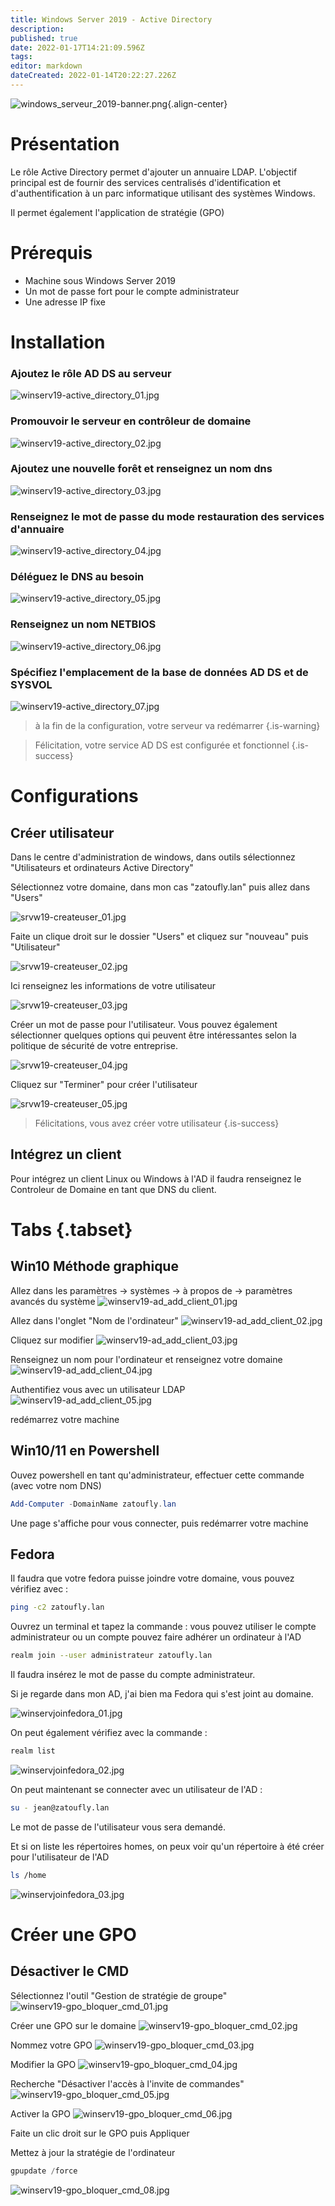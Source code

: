 ```yaml
---
title: Windows Server 2019 - Active Directory
description: 
published: true
date: 2022-01-17T14:21:09.596Z
tags: 
editor: markdown
dateCreated: 2022-01-14T20:22:27.226Z
---
```


![windows_serveur_2019-banner.png](/microsoft/windows_server_2019/windows_serveur_2019-banner.png){.align-center}
 
 
# Présentation
Le rôle Active Directory  permet d'ajouter un annuaire LDAP. L'objectif principal est de fournir des services centralisés d'identification et d'authentification à un parc informatique utilisant des systèmes Windows.
 
Il permet également l'application de stratégie (GPO)
 
# Prérequis
- Machine sous Windows Server 2019
- Un mot de passe fort pour le compte administrateur
- Une adresse IP fixe
 
# Installation
 
### Ajoutez le rôle AD DS au serveur
![winserv19-active_directory_01.jpg](/microsoft/windows_server_2019/adds/winserv19-active_directory_01.jpg)
 
### Promouvoir le serveur en contrôleur de domaine
![winserv19-active_directory_02.jpg](/microsoft/windows_server_2019/adds/winserv19-active_directory_02.jpg)
 
### Ajoutez une nouvelle forêt et renseignez un nom dns
![winserv19-active_directory_03.jpg](/microsoft/windows_server_2019/adds/winserv19-active_directory_03.jpg)
 
### Renseignez le mot de passe du mode restauration des services d'annuaire
![winserv19-active_directory_04.jpg](/microsoft/windows_server_2019/adds/winserv19-active_directory_04.jpg)
 
### Déléguez le DNS au besoin
![winserv19-active_directory_05.jpg](/microsoft/windows_server_2019/adds/winserv19-active_directory_05.jpg)
 
### Renseignez un nom NETBIOS
![winserv19-active_directory_06.jpg](/microsoft/windows_server_2019/adds/winserv19-active_directory_06.jpg)
 
### Spécifiez l'emplacement de la base de données AD DS et de SYSVOL
![winserv19-active_directory_07.jpg](/microsoft/windows_server_2019/adds/winserv19-active_directory_07.jpg)
 
> à la fin de la configuration, votre serveur va redémarrer 
{.is-warning}
 
> Félicitation, votre service AD DS est configurée et fonctionnel
{.is-success}
 
# Configurations
## Créer utilisateur
Dans le centre d'administration de windows, dans outils sélectionnez "Utilisateurs et ordinateurs Active Directory"
 
Sélectionnez votre domaine, dans mon cas "zatoufly.lan" puis allez dans "Users"
 
![srvw19-createuser_01.jpg](/microsoft/windows_server_2019/adds/srvw19-createuser_01.jpg)
 
Faite un clique droit sur le dossier "Users" et cliquez sur "nouveau" puis "Utilisateur"
 
![srvw19-createuser_02.jpg](/microsoft/windows_server_2019/adds/srvw19-createuser_02.jpg)
 
Ici renseignez les informations de votre utilisateur
 
![srvw19-createuser_03.jpg](/microsoft/windows_server_2019/adds/srvw19-createuser_03.jpg)
 
Créer un mot de passe pour l'utilisateur.
Vous pouvez également sélectionner quelques options qui peuvent être intéressantes selon la politique de sécurité de votre entreprise.
 
![srvw19-createuser_04.jpg](/microsoft/windows_server_2019/adds/srvw19-createuser_04.jpg)
 
Cliquez sur "Terminer" pour créer l'utilisateur
 
![srvw19-createuser_05.jpg](/microsoft/windows_server_2019/adds/srvw19-createuser_05.jpg)
 
> Félicitations, vous avez créer votre utilisateur
{.is-success}

## Intégrez un client 
Pour intégrez un client Linux ou Windows à l'AD il faudra renseignez le Controleur de Domaine en tant que DNS du client.

# Tabs {.tabset}
## Win10 Méthode graphique
 
Allez dans les paramètres -> systèmes -> à propos de -> paramètres avancés du système
![winserv19-ad_add_client_01.jpg](/microsoft/windows_server_2019/adds/winserv19-ad_add_client_01.jpg)
 
Allez dans l'onglet "Nom de l'ordinateur"
![winserv19-ad_add_client_02.jpg](/microsoft/windows_server_2019/adds/winserv19-ad_add_client_02.jpg)
 
Cliquez sur modifier
![winserv19-ad_add_client_03.jpg](/microsoft/windows_server_2019/adds/winserv19-ad_add_client_03.jpg)
 
Renseignez un nom pour l'ordinateur et renseignez votre domaine
![winserv19-ad_add_client_04.jpg](/microsoft/windows_server_2019/adds/winserv19-ad_add_client_04.jpg)
 
Authentifiez vous avec un utilisateur LDAP
![winserv19-ad_add_client_05.jpg](/microsoft/windows_server_2019/adds/winserv19-ad_add_client_05.jpg)
 
redémarrez votre machine
 
## Win10/11 en Powershell
 
Ouvez powershell en tant qu'administrateur, effectuer cette commande (avec votre nom DNS)
```powershell
Add-Computer -DomainName zatoufly.lan
```
 
Une page s'affiche pour vous connecter, puis redémarrer votre machine
 
## Fedora
 
Il faudra que votre fedora puisse joindre votre domaine, vous pouvez vérifiez avec :
```bash
ping -c2 zatoufly.lan
```
 
Ouvrez un terminal et tapez la commande :
vous pouvez utiliser le compte administrateur ou un compte pouvez faire adhérer un ordinateur à l'AD
```bash
realm join --user administrateur zatoufly.lan
```
Il faudra insérez le mot de passe du compte administrateur.
 
Si je regarde dans mon AD, j'ai bien ma Fedora qui s'est joint au domaine.
 
![winservjoinfedora_01.jpg](/microsoft/windows_server_2019/adds/winservjoinfedora_01.jpg)
 
On peut également vérifiez avec la commande :
```bash
realm list
```
 
![winservjoinfedora_02.jpg](/microsoft/windows_server_2019/adds/winservjoinfedora_02.jpg)
 
On peut maintenant se connecter avec un utilisateur de l'AD :
 
```bash
su - jean@zatoufly.lan
```
Le mot de passe de l'utilisateur vous sera demandé.
 
Et si on liste les répertoires homes, on peux voir qu'un répertoire à été créer pour l'utilisateur de l'AD
 
```bash
ls /home
```
 
 
![winservjoinfedora_03.jpg](/microsoft/windows_server_2019/adds/winservjoinfedora_03.jpg)
 
 
# Créer une GPO
## Désactiver le CMD
 
Sélectionnez l'outil "Gestion de stratégie de groupe"
![winserv19-gpo_bloquer_cmd_01.jpg](/microsoft/windows_server_2019/adds/winserv19-gpo_bloquer_cmd_01.jpg)
 
Créer une GPO sur le domaine
![winserv19-gpo_bloquer_cmd_02.jpg](/microsoft/windows_server_2019/adds/winserv19-gpo_bloquer_cmd_02.jpg)
 
Nommez votre GPO
![winserv19-gpo_bloquer_cmd_03.jpg](/microsoft/windows_server_2019/adds/winserv19-gpo_bloquer_cmd_03.jpg)
 
Modifier la GPO
![winserv19-gpo_bloquer_cmd_04.jpg](/microsoft/windows_server_2019/adds/winserv19-gpo_bloquer_cmd_04.jpg)
 
Recherche "Désactiver l'accès à l'invite de commandes"
![winserv19-gpo_bloquer_cmd_05.jpg](/microsoft/windows_server_2019/adds/winserv19-gpo_bloquer_cmd_05.jpg)
 
Activer la GPO
![winserv19-gpo_bloquer_cmd_06.jpg](/microsoft/windows_server_2019/adds/winserv19-gpo_bloquer_cmd_06.jpg)
 
Faite un clic droit sur le GPO puis Appliquer
 
Mettez à jour la stratégie de l'ordinateur 
```powershell
gpupdate /force
```
 
![winserv19-gpo_bloquer_cmd_08.jpg](/microsoft/windows_server_2019/adds/winserv19-gpo_bloquer_cmd_08.jpg)